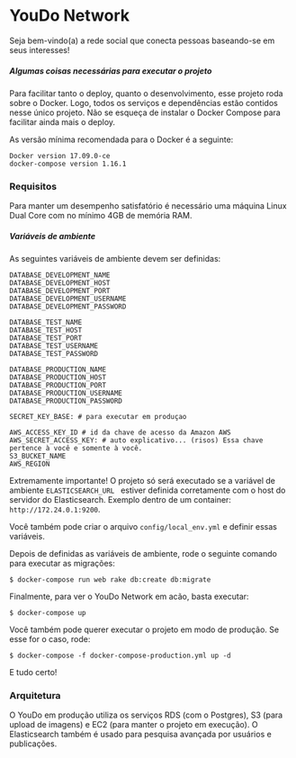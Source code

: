 # YouDo Network

Seja bem-vindo(a) a rede social que conecta pessoas baseando-se em seus interesses!

##### Algumas coisas necessárias para executar o projeto

Para facilitar tanto o deploy, quanto o desenvolvimento, esse projeto roda sobre o Docker. Logo, todos os serviços e dependências estão contidos nesse único projeto. Não se esqueça de instalar o Docker Compose para facilitar ainda mais o deploy.

As versão mínima recomendada para o Docker é a seguinte:

```
Docker version 17.09.0-ce
docker-compose version 1.16.1
```

### Requisitos

Para manter um desempenho satisfatório é necessário uma máquina Linux Dual Core com no mínimo 4GB de memória RAM.

##### Variáveis de ambiente

As seguintes variáveis de ambiente devem ser definidas:

```
DATABASE_DEVELOPMENT_NAME
DATABASE_DEVELOPMENT_HOST
DATABASE_DEVELOPMENT_PORT
DATABASE_DEVELOPMENT_USERNAME
DATABASE_DEVELOPMENT_PASSWORD

DATABASE_TEST_NAME
DATABASE_TEST_HOST
DATABASE_TEST_PORT
DATABASE_TEST_USERNAME
DATABASE_TEST_PASSWORD

DATABASE_PRODUCTION_NAME
DATABASE_PRODUCTION_HOST
DATABASE_PRODUCTION_PORT
DATABASE_PRODUCTION_USERNAME
DATABASE_PRODUCTION_PASSWORD

SECRET_KEY_BASE: # para executar em produçao

AWS_ACCESS_KEY_ID # id da chave de acesso da Amazon AWS
AWS_SECRET_ACCESS_KEY: # auto explicativo... (risos) Essa chave pertence à você e somente à você.
S3_BUCKET_NAME
AWS_REGION
```

Extremamente importante! O projeto só será executado se a variável de ambiente ```ELASTICSEARCH_URL ``` estiver definida corretamente com o host do servidor do Elasticsearch. Exemplo dentro de um container: ```http://172.24.0.1:9200```.

Você também pode criar o arquivo ```config/local_env.yml``` e definir essas variáveis.

Depois de definidas as variáveis de ambiente, rode o seguinte comando para executar as migrações:

```
$ docker-compose run web rake db:create db:migrate
```

Finalmente, para ver o YouDo Network em acão, basta executar:

```
$ docker-compose up
```

Você também pode querer executar o projeto em modo de produção. Se esse for o caso, rode:
```
$ docker-compose -f docker-compose-production.yml up -d
```

E tudo certo!

### Arquitetura

O YouDo em produção utiliza os serviços RDS (com o Postgres), S3 (para upload de imagens) e EC2 (para manter o projeto em execução). O Elasticsearch também é usado para pesquisa avançada por usuários e publicações.